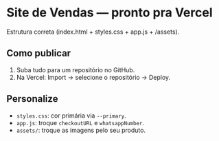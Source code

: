 # Site de Vendas — pronto pra Vercel
Estrutura correta (index.html + styles.css + app.js + /assets).

## Como publicar
1. Suba tudo para um repositório no GitHub.
2. Na Vercel: Import → selecione o repositório → Deploy.

## Personalize
- `styles.css`: cor primária via `--primary`.
- `app.js`: troque `checkoutURL` e `whatsappNumber`.
- `assets/`: troque as imagens pelo seu produto.
